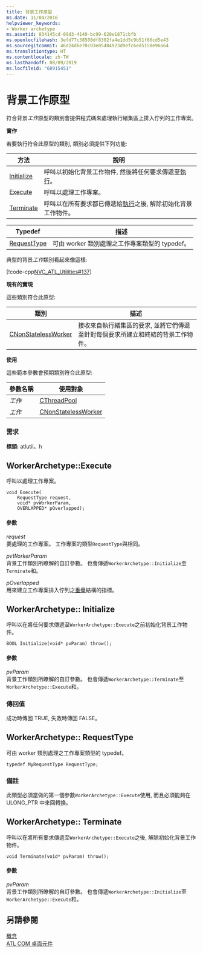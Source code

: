 ```yaml
---
title: 背景工作原型
ms.date: 11/04/2016
helpviewer_keywords:
- Worker archetype
ms.assetid: 834145cd-09d3-4149-bc99-620e1871cbfb
ms.openlocfilehash: 3efd77c38508df8302fa4e1dd5c9b51f66cd5e43
ms.sourcegitcommit: 46d24d6e70c03e05484923d9efc6ed5150e96a64
ms.translationtype: HT
ms.contentlocale: zh-TW
ms.lasthandoff: 08/09/2019
ms.locfileid: "68915451"
---
```

# <a name="worker-archetype"></a>背景工作原型

符合背景*工作*原型的類別會提供程式碼來處理執行緒集區上排入佇列的工作專案。

**實作**

若要執行符合此原型的類別, 類別必須提供下列功能:

|方法|說明|
|------------|-----------------|
|[Initialize](#initialize)|呼叫以初始化背景工作物件, 然後將任何要求傳遞至[執行](#execute)。|
|[Execute](#execute)|呼叫以處理工作專案。|
|[Terminate](#terminate)|呼叫以在所有要求都已傳遞給[執行](#execute)之後, 解除初始化背景工作物件。|

|Typedef|描述|
|-------------|-----------------|
|[RequestType](#requesttype)|可由 worker 類別處理之工作專案類型的 typedef。|

典型的背景*工作*類別看起來像這樣:

[!code-cpp[NVC_ATL_Utilities#137](../../atl/codesnippet/cpp/worker-archetype_1.cpp)]

**現有的實現**

這些類別符合此原型:

|類別|描述|
|-----------|-----------------|
|[CNonStatelessWorker](../../atl/reference/cnonstatelessworker-class.md)|接收來自執行緒集區的要求, 並將它們傳遞至針對每個要求所建立和終結的背景工作物件。|

**使用**

這些範本參數會預期類別符合此原型:

|參數名稱|使用對象|
|--------------------|-------------|
|*工作*|[CThreadPool](../../atl/reference/cthreadpool-class.md)|
|*工作*|[CNonStatelessWorker](../../atl/reference/cnonstatelessworker-class.md)|

### <a name="requirements"></a>需求

**標頭:** atlutil。h

## <a name="execute"></a>WorkerArchetype::Execute

呼叫以處理工作專案。

```
void Execute(
    RequestType request,
    void* pvWorkerParam,
    OVERLAPPED* pOverlapped);
```

#### <a name="parameters"></a>參數

*request*<br/>
要處理的工作專案。 工作專案的類型`RequestType`與相同。

*pvWorkerParam*<br/>
背景工作類別所瞭解的自訂參數。 也會傳遞`WorkerArchetype::Initialize`至`Terminate`和。

*pOverlapped*<br/>
用來建立工作專案排入佇列之[重疊](/windows/desktop/api/minwinbase/ns-minwinbase-overlapped)結構的指標。

## <a name="initialize"></a>WorkerArchetype:: Initialize

呼叫以在將任何要求傳遞至`WorkerArchetype::Execute`之前初始化背景工作物件。
```
BOOL Initialize(void* pvParam) throw();
```

#### <a name="parameters"></a>參數

*pvParam*<br/>
背景工作類別所瞭解的自訂參數。 也會傳遞`WorkerArchetype::Terminate`至`WorkerArchetype::Execute`和。

### <a name="return-value"></a>傳回值

成功時傳回 TRUE, 失敗時傳回 FALSE。

## <a name="requesttype"></a>WorkerArchetype:: RequestType

可由 worker 類別處理之工作專案類型的 typedef。

```
typedef MyRequestType RequestType;
```

### <a name="remarks"></a>備註

此類型必須當做的第一個參數`WorkerArchetype::Execute`使用, 而且必須能夠在 ULONG_PTR 中來回轉換。

## <a name="terminate"></a>WorkerArchetype:: Terminate

呼叫以在將所有要求傳遞至`WorkerArchetype::Execute`之後, 解除初始化背景工作物件。

```
void Terminate(void* pvParam) throw();
```

#### <a name="parameters"></a>參數

*pvParam*<br/>
背景工作類別所瞭解的自訂參數。 也會傳遞`WorkerArchetype::Initialize`至`WorkerArchetype::Execute`和。

## <a name="see-also"></a>另請參閱

[概念](../../atl/active-template-library-atl-concepts.md)<br/>
[ATL COM 桌面元件](../../atl/atl-com-desktop-components.md)
